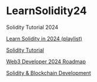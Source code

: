 # LearnSolidity24

Solidity Tutorial 2024

[Learn Solidity in 2024 (playlist)](https://www.youtube.com/watch?v=ikEOn-2rmWE&list=PLBy3Qkuapv_7NhggBKmjQBFUixsy4VLyb&index=1)

[Solidity Tutorial](https://www.youtube.com/watch?v=AYpftDFiIgk&t=3199s)

[Web3 Developer 2024 Roadmap](https://www.youtube.com/watch?v=jYEqoIeAoBg&t=4352s)

[Solidity & Blockchain Development](https://www.youtube.com/watch?v=vwBxc8qfei8)